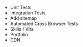 * Unit Tests
* Integration Tests
* Add sitemap
* Automated Cross Browser Tests
* Skills / Vita
* Portfolio
* CDN